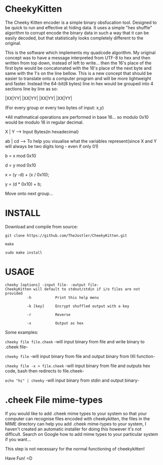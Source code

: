 # CheekyKitten
The Cheeky Kitten encoder is a simple binary obsfucation tool. Designed to be quick to run and effective at hiding data. It uses a simple "hex shuffle" algorithm to corrupt encode the binary data in such a way that it can be easily decoded, but that statistically looks completely different to the original.

This is the software which implements my quadcode algorithm. My original concept was to have a message interpreted from UTF-8 to hex and then written from top down, instead of left to write... then the 16's place of the first byte would be concatonated with the 16's place of the next byte and same with the 1's on the line bellow. This is a new concept that should be easier to translate onto a computer program and will be more lightweight and faster. Instead the 64-bit(8 bytes) line in hex would be grouped into 4 sections line by line as so:

|XX|YY| |XX|YY| |XX|YY| |XX|YY|

(For every group or every two bytes of input: x,y)

*All mathmatical operations are performed in base 16... so modulo 0x10 would be modulo 16 in regular decimal.

 X | Y --> Input Bytes(in hexadecimal)

ab | cd --> To help you visualise what the variables represent(since X and Y will always be two digits long - even if only 01)

b = x mod 0x10

d = y mod 0x10

x = (y -d) + (x / 0x10);

y = (d * 0x10) + b;

Move onto next group...

# INSTALL

Download and compile from source: 

`git clone https://github.com/TheJostler/CheekyKitten.git`

`make`

`sudo make install`


# USAGE
 
    cheeky [options] -input file- -output file-
    CheekyKitten will default to stdout/stdin if i/o files are not provided
              -h           Print this help menu

              -k [key]     Encrypt shuffled output with a key

              -r           Reverse
 
              -x           Output as hex 
 
Some examples:

`cheeky file file.cheek`       -will input binary from file and write binary to .cheek file-

`cheeky file`                  -will input binary from file and output binary from IXI function-

`cheeky file -x > file.cheek`  -will input binary from file and outputs hex code, bash then redirects to file.cheek-

`echo "hi" | cheeky`           -will input binary from stdin and output binary-

# .cheek File mime-types

If you would like to add .cheek mime types to your system so that your computer can recognise files encoded with cheekykitten, the files in the MIME directory can help you add .cheek mime-types to your system, I haven't created an automatic installer for doing this however it's not difficult. Search on Google how to add mime types to your particular system if you want...

This step is not necessary for the normal functioning of cheekykitten!

Have Fun! =D

